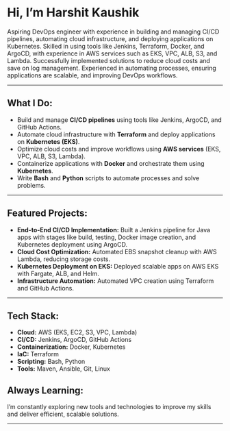 #  Hi, I’m Harshit Kaushik

Aspiring DevOps engineer with experience in building and managing CI/CD pipelines, automating cloud infrastructure, and deploying applications on Kubernetes. Skilled in using tools like Jenkins, Terraform, Docker, and ArgoCD, with experience in AWS services such as EKS, VPC, ALB, S3, and Lambda. Successfully implemented solutions to reduce cloud costs and save on log management. Experienced in automating processes, ensuring applications are scalable, and improving DevOps workflows.

---

##  **What I Do:**
- Build and manage **CI/CD pipelines** using tools like Jenkins, ArgoCD, and GitHub Actions.
- Automate cloud infrastructure with **Terraform** and deploy applications on **Kubernetes (EKS)**.
- Optimize cloud costs and improve workflows using **AWS services** (EKS, VPC, ALB, S3, Lambda).
- Containerize applications with **Docker** and orchestrate them using **Kubernetes**.
- Write **Bash** and **Python** scripts to automate processes and solve problems.

---

##  **Featured Projects:**
- **End-to-End CI/CD Implementation:** Built a Jenkins pipeline for Java apps with stages like build, testing, Docker image creation, and Kubernetes deployment using ArgoCD.
- **Cloud Cost Optimization:** Automated EBS snapshot cleanup with AWS Lambda, reducing storage costs.
- **Kubernetes Deployment on EKS:** Deployed scalable apps on AWS EKS with Fargate, ALB, and Helm.
- **Infrastructure Automation:** Automated VPC creation using Terraform and GitHub Actions.

---

##  **Tech Stack:**
- **Cloud:** AWS (EKS, EC2, S3, VPC, Lambda)
- **CI/CD:** Jenkins, ArgoCD, GitHub Actions
- **Containerization:** Docker, Kubernetes
- **IaC:** Terraform
- **Scripting:** Bash, Python
- **Tools:** Maven, Ansible, Git, Linux



##  **Always Learning:**
I’m constantly exploring new tools and technologies to improve my skills and deliver efficient, scalable solutions.

---


